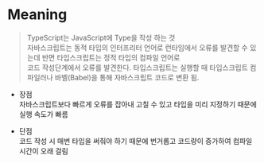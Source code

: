 # Meaning
> TypeScript는 JavaScript에 Type을 작성 하는 것  
> 자바스크립트는 동적 타입의 인터프리터 언어로 런타임에서 오류를 발견할 수 있는데 반면 타입스크립트는 정적 타입의 컴파일 언어로  
> 코드 작성단계에서 오류를 발견한다. 타입스크립트는 실행할 때 타입스크립트 컴파일러나 바벨(Babel)을 통해 자바스크립트 코드로 변환 됨.


* 장점  
자바스크립트보다 빠르게 오류를 잡아내 고칠 수 있고 타입을 미리 지정하기 때문에 실행 속도가 빠름

* 단점  
코드 작성 시 매번 타입을 써줘야 하기 때문에 번거롭고 코드량이 증가하여 컴파일 시간이 오래 걸림
